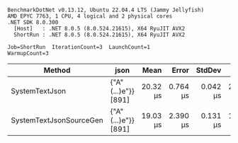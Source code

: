 ```

BenchmarkDotNet v0.13.12, Ubuntu 22.04.4 LTS (Jammy Jellyfish)
AMD EPYC 7763, 1 CPU, 4 logical and 2 physical cores
.NET SDK 8.0.300
  [Host]   : .NET 8.0.5 (8.0.524.21615), X64 RyuJIT AVX2
  ShortRun : .NET 8.0.5 (8.0.524.21615), X64 RyuJIT AVX2

Job=ShortRun  IterationCount=3  LaunchCount=1  
WarmupCount=3  

```
| Method                  | json                | Mean     | Error    | StdDev   | Min      | Max      | Gen0   | Allocated |
|------------------------ |-------------------- |---------:|---------:|---------:|---------:|---------:|-------:|----------:|
| SystemTextJson          | {&quot;A&quot;(...)e&quot;}} [891] | 20.32 μs | 0.764 μs | 0.042 μs | 20.27 μs | 20.36 μs | 0.0305 |   3.19 KB |
| SystemTextJsonSourceGen | {&quot;A&quot;(...)e&quot;}} [891] | 19.03 μs | 2.390 μs | 0.131 μs | 18.88 μs | 19.11 μs | 0.0305 |   3.19 KB |
